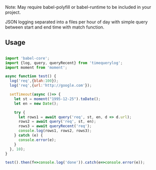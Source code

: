 Note: May require babel-polyfill or babel-runtime to be included in your project.

JSON logging separated into a files per hour of day with simple query between start and end time with match function.

## Usage

```javascript

import 'babel-core';
import {log, query, queryRecent} from 'timequerylog';
import moment from 'moment';

async function test() {
  log('req',{blah:100});
  log('req',{url:'http://google.com'});

  setTimeout(async ()=> {
    let st = moment("1995-12-25").toDate();
    let en = new Date();

    try {
      let rows1 = await query('req', st, en, d => d.url);
      rows2 = await query('req', st, en);
      rows3 = await queryRecent('req');
      console.log(rows1, rows2, rows3);
    } catch (e) {
      console.error(e);
    }
  }, 10);
}

test().then(f=>console.log('done')).catch(e=>console.error(e));

```
